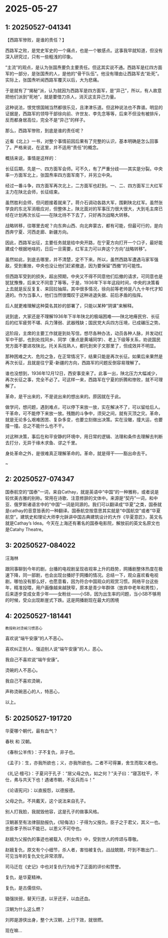 # 2025-05-27

## 1: 20250527-041341

【西路军惨败，是谁的责任？】

西路军之败，是党史军史的一个痛点，也是一个敏感点。这事我早就知道，但没有深入研究过，只有一些粗浅的印象。

“主流”的观点，是认为张国焘要负主要责任。但这其实说不通。西路军是红四方面军的一部分，是张国焘的人，是他的“骨干队伍”。他没有理由让西路军去“赴死”。实际上，张国焘听闻西路军覆灭以后，大为悲痛。

于是就有了“揭秘”派，认为就因为西路军是四方面军，是“异己”，所以，有人故意把他们派到“死地”，就是要借刀杀人，消灭这支异己力量。

这种说法，恨党恨国贼当然都很乐见，且津津乐道。但这种说法也不靠谱。明显的证据是，西路军的领导干部徐向前、许世友、李先念等等，后来不但没有被排斥，反而都身居高位，完全不是“异己”的样子。

那么，西路军惨败，到底是谁的责任呢？

近看《北上》一书，对整个事情前因后果有了完整的认识，基本明确是怎么回事了。严格来说，在这里，并不适用“责任”的概念。

概括来说，事情是这样的：

长征后期，先是一、四方面军会师。可不久，有了严重分歧——其实是分裂。中央率一方面军北上，张国焘率四方面军南下，并另立中央。

经过一番斗争，四方面军再次北上，二方面军也赶到。一、二、四方面军三大红军主力在陕北会师，长征结束。

虽然胜利会师，但问题接着就来了。蒋介石调动各路大军，围剿陕北红军。虽然张学良的东北军消极应对，但整体上，陕北面对的军事压力很大很大，大到毛主席已经在计划再次长征——在陕北待不下去了，只好再次战略大转移。

战略转移，往哪里去呢？向东奔山西、向北奔蒙古，都有可能，但最可行的，是向西奔宁夏、河西走廊、新疆方向。

因此，西路军出征，主要任务就是给中央开路，在宁夏方向打开一个口子，最好能建成个根据地啥的，日后一旦需要，红军主力可以奔这个方向“战略转移”。

虽然如此，到底去哪里，并不清楚，定不下来。所以，虽然西路军遭遇马家军强敌，受到重挫，中央也没让他们赶紧撤退，因为要保留“西撤”的可能性。

但西路军受到的损失，超出预期，中央又不得不同意他们后撤的请求，可同意也是犹犹豫豫，后来又不同意了等等。于是，1936年下半年这段时间，中央的决策看上去就是反反复复、来回拉抽屉。其中很多情况，徐向前等老帅是八九十年代才知道的。作为当事人，他们当然很慨叹于这种进退失据、前后矛盾的指挥。

后人就更难理解这种莫名其妙的部署了，只能以某种“阴谋”来解释。

说到底，大家还是不理解1936年下半年陕北的极端困难——陕北地瘠民穷、长征后的红军疲劳不堪、兵力薄弱、武器残缺；国民党大兵四方压境，已成碾压之势。

这阶段，主席的主要工作就是到处写信，想尽各种办法，动员各种人脉，并发动红军中干部，也到处找同乡、同学（重点是黄埔同学）、老上下级等关系，劝说国民党方面不要进攻陕北。托关系找熟人，都托到宋子文那里了，但成效并不明显。

那种困难之大、危险之急，在正常情况下，结果只能是再次长征。如果后来果然是再次长征，且就是往宁夏-新疆的方向，西路军的问题反倒容易理解了。

谁也没想到，1936年12月12日，西安事变来了。此事一出，陕北压力大幅减少，再次长征之事，完全不必了。可这样一来，西路军在宁夏的折腾和惨败，就不可理解了。

革命，是干出来的，不是说出来的想出来的。原因就在于此。

做学问，想问题，遇到难点，可以停下来放一放，实在解决不了，可以留给后人。干革命，可不能停下来放一放。残酷的斗争中，须臾之间，就有灭顶之灾。革命，就是无论多么艰难困苦、复杂多变，也要立刻做出决策。实在没辙，撞大运，也要撞一撞。总之不能什么也不干。

对这种决策，事后在和平安静的环境中，用日常的逻辑、法理和条件去理解去判断去打分，无异于缘木求鱼、谬之千里。

身处革命之外，是很难真正理解革命的。革命，就是得干——豁出命去干。

~

## 2: 20250527-074347

国泰航空的“国泰”一词，来自Cathay，就是英语中“中国”的一种雅称，或者说是较优美古雅的别称。常用在诗歌、注意修辞的文体中。来源是“契丹”一词，和中亚、俄罗斯诸语言中的“中国”一词是同源的。我们可以翻译成“华夏”之类，国泰就是cathay的音意皆表的一种翻译。国泰航空按意思其实就是“中国航空”或者“华夏航空”。建筑史和理论大师李允鉌讲中国古典建筑设计的大作《华夏意匠》，英文名就是Cathay’s Idea。今天在上海还有著名的国泰电影院，解放前的英文名原文也是Catahy Theatre。

## 3: 20250527-084022

汪海林

跟同事聊到今年的剧，台播的电视剧呈现收视率上升的趋势，网播剧整体热度在极速下降，同一部剧，也会出现台播好于网播的情况。总结一下，观众喜欢看电视剧，哪怕没有那么好，也愿意看，因为符合中国观众的观赏习惯。网络平台这些年，精准投喂，用户画像越来越狭窄，原本是青少年群体（放弃中老年和男性），后来逐步变成女青少年——女粉丝——小SB，因为出生率的问题，当小SB不够用的时候，受众出现断崖式下跌。这是网播剧现在最大的困境

## 4: 20250527-181441

`教授称对烫碗习惯恶心`

喜欢说“端午安康”的人不恶心。

喜欢纠正别人、强迫别人说“端午安康”的人，恶心。

我自己不喜欢说“端午安康”。

烫碗的人不恶心。

我自己不喜欢烫碗，

声称烫碗恶心的人，特恶心，

以上。 ​​​

## 5: 20250527-191720

华夏哪个朝代，最有血气？

春秋 和 汉朝。

《春秋公羊传》：子不复仇，非子也。

《孟子》：生，亦我所欲也；义，亦我所欲也。二者不可得兼，舍生而取义者也。

《礼记·檀弓》：子夏问于孔子：“居父母之仇，如之何？”夫子曰：“寝苫枕干，不仕，弗与共天下也！遇诸市朝，不反兵而斗！”

《论语宪问》：以直报怨，以德报德。

父母之仇，不共戴天，这个说法来自孔子。

别人打我脸，我就毁他容，这是孔子的做事风格。

汉朝甚至有法律鼓励报仇，《轻侮法》：子得为父报仇，臣子之于君父，其义一也。忠臣孝子所以不能已，以恩义不可夺也。

赵娥为父报仇的事迹也被载入《列女传》中，受到世人的传颂与尊敬。

赵娥复仇，原文有个小细节，杀人者，害怕被复仇，战战兢兢，吓到不敢出门... 可见当年的复仇文化非常浓厚。

司马迁在《史记》中也对复仇行为给予了正面的评价和赞誉。

复仇，是华夏精神。

复仇，是古儒信仰。

锄强扶弱，替天行道，以牙还牙，以血还血。

汉朝为什么这么燃？

刘邦是游侠出身，整个大汉朝，上行下效，就很燃。

现在嘛...

